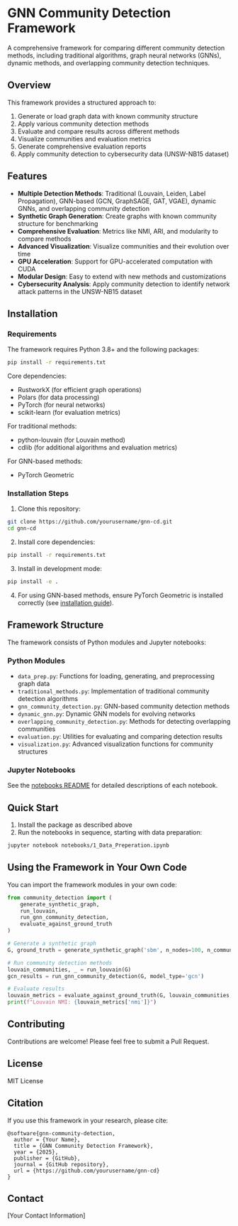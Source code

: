 # GNN Community Detection Framework

A comprehensive framework for comparing different community detection methods, including traditional algorithms, graph neural networks (GNNs), dynamic methods, and overlapping community detection techniques.

## Overview

This framework provides a structured approach to:

1. Generate or load graph data with known community structure
2. Apply various community detection methods
3. Evaluate and compare results across different methods
4. Visualize communities and evaluation metrics
5. Generate comprehensive evaluation reports
6. Apply community detection to cybersecurity data (UNSW-NB15 dataset)

## Features

- **Multiple Detection Methods**: Traditional (Louvain, Leiden, Label Propagation), GNN-based (GCN, GraphSAGE, GAT, VGAE), dynamic GNNs, and overlapping community detection
- **Synthetic Graph Generation**: Create graphs with known community structure for benchmarking
- **Comprehensive Evaluation**: Metrics like NMI, ARI, and modularity to compare methods
- **Advanced Visualization**: Visualize communities and their evolution over time
- **GPU Acceleration**: Support for GPU-accelerated computation with CUDA
- **Modular Design**: Easy to extend with new methods and customizations
- **Cybersecurity Analysis**: Apply community detection to identify network attack patterns in the UNSW-NB15 dataset

## Installation

### Requirements

The framework requires Python 3.8+ and the following packages:

```bash
pip install -r requirements.txt
```

Core dependencies:
- RustworkX (for efficient graph operations)
- Polars (for data processing)
- PyTorch (for neural networks)
- scikit-learn (for evaluation metrics)

For traditional methods:
- python-louvain (for Louvain method)
- cdlib (for additional algorithms and evaluation metrics)

For GNN-based methods:
- PyTorch Geometric

### Installation Steps

1. Clone this repository:
```bash
git clone https://github.com/yourusername/gnn-cd.git
cd gnn-cd
```

2. Install core dependencies:
```bash
pip install -r requirements.txt
```

3. Install in development mode:
```bash
pip install -e .
```

4. For using GNN-based methods, ensure PyTorch Geometric is installed correctly (see [installation guide](https://pytorch-geometric.readthedocs.io/en/latest/notes/installation.html)).

## Framework Structure

The framework consists of Python modules and Jupyter notebooks:

### Python Modules

- `data_prep.py`: Functions for loading, generating, and preprocessing graph data
- `traditional_methods.py`: Implementation of traditional community detection algorithms
- `gnn_community_detection.py`: GNN-based community detection methods
- `dynamic_gnn.py`: Dynamic GNN models for evolving networks
- `overlapping_community_detection.py`: Methods for detecting overlapping communities
- `evaluation.py`: Utilities for evaluating and comparing detection results
- `visualization.py`: Advanced visualization functions for community structures

### Jupyter Notebooks

See the [notebooks README](notebooks/README.md) for detailed descriptions of each notebook.

## Quick Start

1. Install the package as described above
2. Run the notebooks in sequence, starting with data preparation:
```bash
jupyter notebook notebooks/1_Data_Preperation.ipynb
```

## Using the Framework in Your Own Code

You can import the framework modules in your own code:

```python
from community_detection import (
    generate_synthetic_graph, 
    run_louvain, 
    run_gnn_community_detection,
    evaluate_against_ground_truth
)

# Generate a synthetic graph
G, ground_truth = generate_synthetic_graph('sbm', n_nodes=100, n_communities=5)

# Run community detection methods
louvain_communities, _ = run_louvain(G)
gcn_results = run_gnn_community_detection(G, model_type='gcn')

# Evaluate results
louvain_metrics = evaluate_against_ground_truth(G, louvain_communities, 'community')
print(f"Louvain NMI: {louvain_metrics['nmi']}")
```

## Contributing

Contributions are welcome! Please feel free to submit a Pull Request.

## License

MIT License

## Citation

If you use this framework in your research, please cite:

```
@software{gnn-community-detection,
  author = {Your Name},
  title = {GNN Community Detection Framework},
  year = {2025},
  publisher = {GitHub},
  journal = {GitHub repository},
  url = {https://github.com/yourusername/gnn-cd}
}
```

## Contact

[Your Contact Information]
